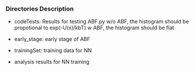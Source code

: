 ### Directories Description

* codeTests:
Results for testing ABF.py
w/o ABF, the histogram should be propotional to exp(-U(x)/kbT)
w ABF, the histogram should be flat

* early_stage:
 early stage of ABF 

* trainingSet:
training data for NN

* analysis
results for NN training
